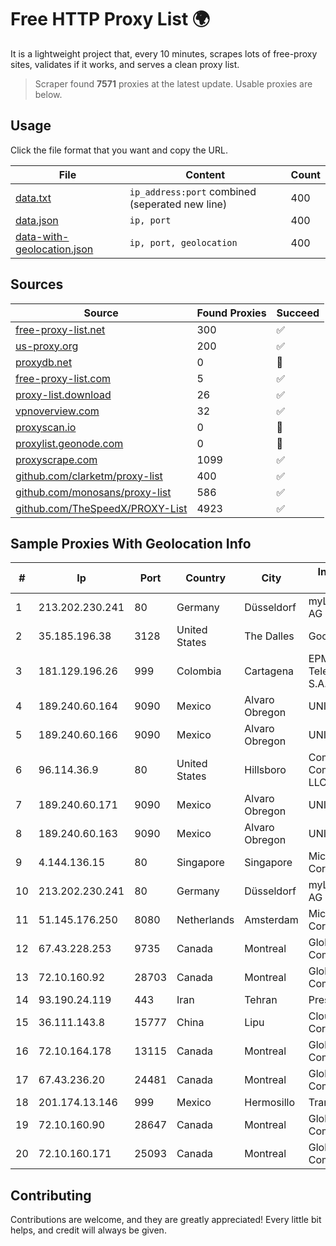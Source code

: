 
# Free HTTP Proxy List 🌍

It is a lightweight project that, every 10 minutes, scrapes lots of free-proxy sites, validates if it works, and serves a clean proxy list.


> Scraper found **7571** proxies at the latest update. Usable proxies are below.

## Usage

Click the file format that you want and copy the URL.


|File|Content|Count|
|----|-------|-----|
|[data.txt](https://raw.githubusercontent.com/themiralay/Proxy-List-World/master/data.txt)|`ip_address:port` combined (seperated new line)|400|
|[data.json](https://raw.githubusercontent.com/themiralay/Proxy-List-World/master/data.json)|`ip, port`|400|
|[data-with-geolocation.json](https://raw.githubusercontent.com/themiralay/Proxy-List-World/master/data-with-geolocation.json)|`ip, port, geolocation`|400|

## Sources

|Source|Found Proxies|Succeed|
|------|-------------|-------|
|[free-proxy-list.net](https://free-proxy-list.net)|300|✅|
|[us-proxy.org](https://www.us-proxy.org)|200|✅|
|[proxydb.net](http://proxydb.net)|0|🚫|
|[free-proxy-list.com](https://free-proxy-list.com/?page=&port=&type%5B%5D=http&type%5B%5D=https&up_time=0&search=Search)|5|✅|
|[proxy-list.download](https://www.proxy-list.download/HTTP)|26|✅|
|[vpnoverview.com](https://vpnoverview.com/privacy/anonymous-browsing/free-proxy-servers)|32|✅|
|[proxyscan.io](https://www.proxyscan.io)|0|🚫|
|[proxylist.geonode.com](https://proxylist.geonode.com/api/proxy-list?limit=300&page=1&sort_by=lastChecked&sort_type=desc&protocols=http,https)|0|🚫|
|[proxyscrape.com](https://api.proxyscrape.com/v2/?request=displayproxies&protocol=http&timeout=10000&country=all&ssl=all&anonymity=all)|1099|✅|
|[github.com/clarketm/proxy-list](https://raw.githubusercontent.com/clarketm/proxy-list/master/proxy-list-raw.txt)|400|✅|
|[github.com/monosans/proxy-list](https://raw.githubusercontent.com/monosans/proxy-list/main/proxies/http.txt)|586|✅|
|[github.com/TheSpeedX/PROXY-List](https://raw.githubusercontent.com/TheSpeedX/PROXY-List/master/http.txt)|4923|✅|


## Sample Proxies With Geolocation Info

|#|Ip|Port|Country|City|Internet Service Provider|
|-|--|----|-------|----|-------------------------|
|1|213.202.230.241|80|Germany|Düsseldorf|myLoc managed IT AG|
|2|35.185.196.38|3128|United States|The Dalles|Google LLC|
|3|181.129.196.26|999|Colombia|Cartagena|EPM Telecomunicaciones S.A. E.S.P.|
|4|189.240.60.164|9090|Mexico|Alvaro Obregon|UNINET|
|5|189.240.60.166|9090|Mexico|Alvaro Obregon|UNINET|
|6|96.114.36.9|80|United States|Hillsboro|Comcast Cable Communications, LLC|
|7|189.240.60.171|9090|Mexico|Alvaro Obregon|UNINET|
|8|189.240.60.163|9090|Mexico|Alvaro Obregon|UNINET|
|9|4.144.136.15|80|Singapore|Singapore|Microsoft Corporation|
|10|213.202.230.241|80|Germany|Düsseldorf|myLoc managed IT AG|
|11|51.145.176.250|8080|Netherlands|Amsterdam|Microsoft Corporation|
|12|67.43.228.253|9735|Canada|Montreal|GloboTech Communications|
|13|72.10.160.92|28703|Canada|Montreal|GloboTech Communications|
|14|93.190.24.119|443|Iran|Tehran|Press TV|
|15|36.111.143.8|15777|China|Lipu|Cloud Computing Corporation|
|16|72.10.164.178|13115|Canada|Montreal|GloboTech Communications|
|17|67.43.236.20|24481|Canada|Montreal|GloboTech Communications|
|18|201.174.13.146|999|Mexico|Hermosillo|Transtelco Inc|
|19|72.10.160.90|28647|Canada|Montreal|GloboTech Communications|
|20|72.10.160.171|25093|Canada|Montreal|GloboTech Communications|



## Contributing

Contributions are welcome, and they are greatly appreciated! Every
little bit helps, and credit will always be given.

